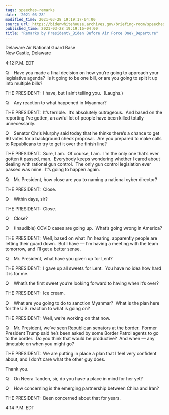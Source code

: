```yaml
---
tags: speeches-remarks
date: '2021-03-28'
modified_time: 2021-03-28 19:19:17-04:00
source_url: https://bidenwhitehouse.archives.gov/briefing-room/speeches-remarks/2021/03/28/remarks-by-president-biden-before-air-force-one-departure/
published_time: 2021-03-28 19:19:16-04:00
title: "Remarks by President\_Biden Before Air Force One\_Departure"
---
```

 
Delaware Air National Guard Base  
New Castle, Delaware

4:12 P.M. EDT

Q    Have you made a final decision on how you’re going to approach your
legislative agenda?  Is it going to be one bill, or are you going to
split it up into multiple bills?

THE PRESIDENT:  I have, but I ain’t telling you.  (Laughs.)

Q    Any reaction to what happened in Myanmar?

THE PRESIDENT:  It’s terrible.  It’s absolutely outrageous.  And based
on the reporting I’ve gotten, an awful lot of people have been killed
totally unnecessarily.

Q    Senator Chris Murphy said today that he thinks there’s a chance to
get 60 votes for a background check proposal.  Are you prepared to make
calls to Republicans to try to get it over the finish line?

THE PRESIDENT:  Sure, I am.  Of course, I am.  I’m the only one that’s
ever gotten it passed, man.  Everybody keeps wondering whether I cared
about dealing with rational gun control.  The only gun control
legislation ever passed was mine.  It’s going to happen again.

Q    Mr. President, how close are you to naming a national cyber
director?

THE PRESIDENT:  Close.

Q    Within days, sir?

THE PRESIDENT:  Close.

Q    Close?

Q    (Inaudible) COVID cases are going up.  What’s going wrong in
America?

THE PRESIDENT:  Well, based on what I’m hearing, apparently people are
letting their guard down.  But I have — I’m having a meeting with the
team tomorrow, and I’ll get a better sense.

Q    Mr. President, what have you given up for Lent?

THE PRESIDENT:  I gave up all sweets for Lent.  You have no idea how
hard it is for me.

Q    What’s the first sweet you’re looking forward to having when it’s
over?

THE PRESIDENT:  Ice cream.

Q    What are you going to do to sanction Myanmar?  What is the plan
here for the U.S. reaction to what is going on?

THE PRESIDENT:  Well, we’re working on that now.

Q    Mr. President, we’ve seen Republican senators at the border. 
Former President Trump said he’s been asked by some Border Patrol agents
to go to the border.  Do you think that would be productive?  And when —
any timetable on when you might go?

THE PRESIDENT:  We are putting in place a plan that I feel very
confident about, and I don’t care what the other guy does.

Thank you.

Q    On Neera Tanden, sir, do you have a place in mind for her yet?

Q    How concerning is the emerging partnership between China and Iran?

THE PRESIDENT:  Been concerned about that for years.

4:14 P.M. EDT
